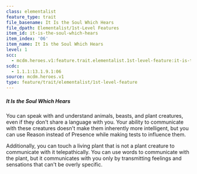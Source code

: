 ```yaml
---
class: elementalist
feature_type: trait
file_basename: It Is the Soul Which Hears
file_dpath: Elementalist/1st-Level Features
item_id: it-is-the-soul-which-hears
item_index: '06'
item_name: It Is the Soul Which Hears
level: 1
scc:
  - mcdm.heroes.v1:feature.trait.elementalist.1st-level-feature:it-is-the-soul-which-hears
scdc:
  - 1.1.1:13.1.9.1:06
source: mcdm.heroes.v1
type: feature/trait/elementalist/1st-level-feature
---
```


##### It Is the Soul Which Hears

You can speak with and understand animals, beasts, and plant creatures, even if they don't share a language with you. Your ability to communicate with these creatures doesn't make them inherently more intelligent, but you can use Reason instead of Presence while making tests to influence them.

Additionally, you can touch a living plant that is not a plant creature to communicate with it telepathically. You can use words to communicate with the plant, but it communicates with you only by transmitting feelings and sensations that can't be overly specific.
